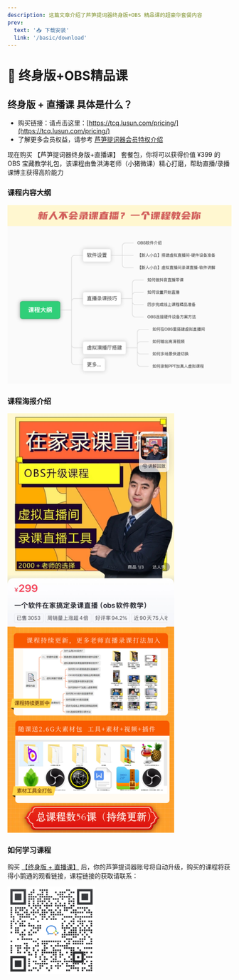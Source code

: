 ```yaml
---
description: 这篇文章介绍了芦笋提词器终身版+OBS 精品课的超豪华套餐内容
prev:
  text: '📥 下载安装'
  link: '/basic/download'
---
```


# 🫡 终身版+OBS精品课

## 终身版 + 直播课 具体是什么？

* 购买链接：请点击这里：[https://tcq.lusun.com/pricing/](https://tcq.lusun.com/pricing/)
* 了解更多会员权益，请参考 [芦笋提词器会员特权介绍](../basic/vip.md)

现在购买 【芦笋提词器终身版+直播课】 套餐包，你将可以获得价值 ¥399 的 OBS 宝藏教学礼包，该课程由鲁洪涛老师（小猪微课）精心打磨，帮助直播/录播课博主获得高阶能力

### 课程内容大纲

<img src="../public/.gitbook/assets/xzwk5.png" alt="">

### 课程海报介绍

<img src="../public/.gitbook/assets/xzwk6.png" alt="" width="375">

### 如何学习课程

购买 [【终身版 + 直播课】](https://tcq.lusun.com/pricing/) 后，你的芦笋提词器账号将自动升级，购买的课程将获得小鹅通的观看链接，课程链接的获取请联系：

<img src="../public/.gitbook/assets/xiaoxiao.jpeg" alt="" width="198">